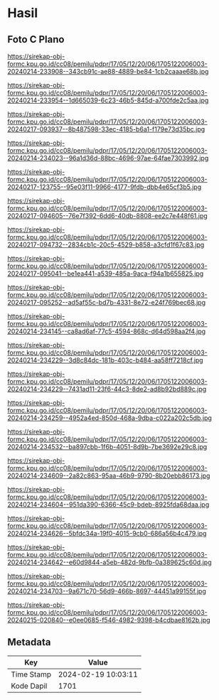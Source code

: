 # Hasil

## Foto C Plano

https://sirekap-obj-formc.kpu.go.id/cc08/pemilu/pdpr/17/05/12/20/06/1705122006003-20240214-233908--343cb91c-ae88-4889-be84-1cb2caaae68b.jpg

https://sirekap-obj-formc.kpu.go.id/cc08/pemilu/pdpr/17/05/12/20/06/1705122006003-20240214-233954--1d665039-6c23-46b5-845d-a700fde2c5aa.jpg

https://sirekap-obj-formc.kpu.go.id/cc08/pemilu/pdpr/17/05/12/20/06/1705122006003-20240217-093937--8b487598-33ec-4185-b6a1-f179e73d35bc.jpg

https://sirekap-obj-formc.kpu.go.id/cc08/pemilu/pdpr/17/05/12/20/06/1705122006003-20240214-234023--96a1d36d-88bc-4696-97ae-64fae7303992.jpg

https://sirekap-obj-formc.kpu.go.id/cc08/pemilu/pdpr/17/05/12/20/06/1705122006003-20240217-123755--95e03f11-9966-4177-9fdb-dbb4e65cf3b5.jpg

https://sirekap-obj-formc.kpu.go.id/cc08/pemilu/pdpr/17/05/12/20/06/1705122006003-20240217-094605--76e7f392-6dd6-40db-8808-ee2c7e448f61.jpg

https://sirekap-obj-formc.kpu.go.id/cc08/pemilu/pdpr/17/05/12/20/06/1705122006003-20240217-094732--2834cb1c-20c5-4529-b858-a3cfd1f67c83.jpg

https://sirekap-obj-formc.kpu.go.id/cc08/pemilu/pdpr/17/05/12/20/06/1705122006003-20240217-095041--be1ea441-a539-485a-9aca-f94a1b655825.jpg

https://sirekap-obj-formc.kpu.go.id/cc08/pemilu/pdpr/17/05/12/20/06/1705122006003-20240217-095252--ad5af55c-bd7b-4331-8e72-e24f769bec68.jpg

https://sirekap-obj-formc.kpu.go.id/cc08/pemilu/pdpr/17/05/12/20/06/1705122006003-20240214-234145--ca8ad6af-77c5-4594-868c-d64d598aa2f4.jpg

https://sirekap-obj-formc.kpu.go.id/cc08/pemilu/pdpr/17/05/12/20/06/1705122006003-20240214-234229--3d8c84dc-181b-403c-b484-aa58ff7218cf.jpg

https://sirekap-obj-formc.kpu.go.id/cc08/pemilu/pdpr/17/05/12/20/06/1705122006003-20240214-234229--7431ad11-23f6-44c3-8de2-ad8b92bd889c.jpg

https://sirekap-obj-formc.kpu.go.id/cc08/pemilu/pdpr/17/05/12/20/06/1705122006003-20240214-234259--4952a4ed-850d-468a-9dba-c022a202c5db.jpg

https://sirekap-obj-formc.kpu.go.id/cc08/pemilu/pdpr/17/05/12/20/06/1705122006003-20240214-234532--ba897cbb-1f6b-4051-8d9b-7be3692e29c8.jpg

https://sirekap-obj-formc.kpu.go.id/cc08/pemilu/pdpr/17/05/12/20/06/1705122006003-20240214-234609--2a82c863-95aa-46b9-9790-8b20ebb86173.jpg

https://sirekap-obj-formc.kpu.go.id/cc08/pemilu/pdpr/17/05/12/20/06/1705122006003-20240214-234604--951da390-6366-45c9-bdeb-8925fda68daa.jpg

https://sirekap-obj-formc.kpu.go.id/cc08/pemilu/pdpr/17/05/12/20/06/1705122006003-20240214-234626--5bfdc34a-19f0-4015-9cb0-686a56b4c479.jpg

https://sirekap-obj-formc.kpu.go.id/cc08/pemilu/pdpr/17/05/12/20/06/1705122006003-20240214-234642--e60d9844-a5eb-482d-9bfb-0a389625c60d.jpg

https://sirekap-obj-formc.kpu.go.id/cc08/pemilu/pdpr/17/05/12/20/06/1705122006003-20240214-234703--9a671c70-56d9-466b-8697-44451a99155f.jpg

https://sirekap-obj-formc.kpu.go.id/cc08/pemilu/pdpr/17/05/12/20/06/1705122006003-20240215-020840--e0ee0685-f546-4982-9398-b4cdbae8162b.jpg


## Metadata

| Key        | Value               |
| ---------- | ------------------- |
| Time Stamp | 2024-02-19 10:03:11 |
| Kode Dapil | 1701                |



